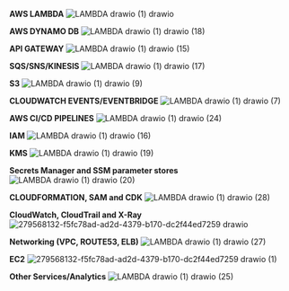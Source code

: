 **AWS LAMBDA**
![LAMBDA drawio (1) drawio](https://github.com/souravs17031999/CDA-AWS-DVA-C02/assets/33771969/ce4009c6-b830-4974-a727-48348f3ea035)  

**AWS DYNAMO DB**
![LAMBDA drawio (1) drawio (18)](https://github.com/souravs17031999/CDA-AWS-DVA-C02/assets/33771969/c35fa2ba-37f5-47d8-a0cf-eb31df02086e)

**API GATEWAY**
![LAMBDA drawio (1) drawio (15)](https://github.com/souravs17031999/CDA-AWS-DVA-C02/assets/33771969/d0f9052a-bac2-4164-8496-40d0c5c76a26)

**SQS/SNS/KINESIS**
![LAMBDA drawio (1) drawio (17)](https://github.com/souravs17031999/CDA-AWS-DVA-C02/assets/33771969/77acaa98-fda7-4345-85aa-c45e3c33f242)

**S3**
![LAMBDA drawio (1) drawio (9)](https://github.com/souravs17031999/CDA-AWS-DVA-C02/assets/33771969/c78495b5-eb7b-4677-a98d-c308ea86dccb)

**CLOUDWATCH EVENTS/EVENTBRIDGE**
![LAMBDA drawio (1) drawio (7)](https://github.com/souravs17031999/CDA-AWS-DVA-C02/assets/33771969/a0ae30cc-1def-4470-a54a-29c86ea36490)

**AWS CI/CD PIPELINES**
![LAMBDA drawio (1) drawio (24)](https://github.com/souravs17031999/CDA-AWS-DVA-C02/assets/33771969/619237d2-5123-4ad2-bde8-83f957c5767d)

**IAM**
![LAMBDA drawio (1) drawio (16)](https://github.com/souravs17031999/CDA-AWS-DVA-C02/assets/33771969/08766da9-550e-452f-afad-9654a990eded)

**KMS**
![LAMBDA drawio (1) drawio (19)](https://github.com/souravs17031999/CDA-AWS-DVA-C02/assets/33771969/d58d031a-67d8-4e62-af1a-a697c938a119)

**Secrets Manager and SSM parameter stores**
![LAMBDA drawio (1) drawio (20)](https://github.com/souravs17031999/CDA-AWS-DVA-C02/assets/33771969/701c14a6-aaf8-466c-b679-da8f862f2b2d)

**CLOUDFORMATION, SAM and CDK**
![LAMBDA drawio (1) drawio (28)](https://github.com/souravs17031999/CDA-AWS-DVA-C02/assets/33771969/e6c02aa7-9a86-4878-b72a-9bc94dd37378)

**CloudWatch, CloudTrail and X-Ray**
![279568132-f5fc78ad-ad2d-4379-b170-dc2f44ed7259 drawio](https://github.com/souravs17031999/CDA-AWS-DVA-C02/assets/33771969/f516763b-69b6-4095-a7de-eb9fafc0f67a)

**Networking (VPC, ROUTE53, ELB)**
![LAMBDA drawio (1) drawio (27)](https://github.com/souravs17031999/CDA-AWS-DVA-C02/assets/33771969/cd0355f9-2450-4e47-90b9-694535d7f964)

**EC2**
![279568132-f5fc78ad-ad2d-4379-b170-dc2f44ed7259 drawio (1)](https://github.com/souravs17031999/CDA-AWS-DVA-C02/assets/33771969/53198eab-714f-4075-99c0-b7e644619223)

**Other Services/Analytics**
![LAMBDA drawio (1) drawio (25)](https://github.com/souravs17031999/CDA-AWS-DVA-C02/assets/33771969/f1d966e3-569e-42c8-81b9-59926d526cb8)
